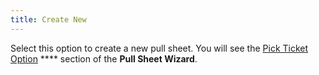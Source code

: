 ```yaml
---
title: Create New
---
```



Select this option to create a new pull sheet. You will see the [Pick  Ticket Option]({{site.sp_baseurl}}/sales-docs/ordr-ff/create-a-pull-sheet/wizard/pick-ticket-option/document_criteria_pick_ticket_option_pick_ticket_wizard.html) **** section of the  **Pull Sheet Wizard**.
